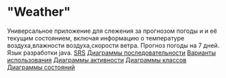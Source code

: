 # "Weather"

Универсальное приложение для слежения за прогнозом погоды и и её текущим состоянием, включая информацию о температуре воздуха,влажности воздуха,скорости ветра.
Прогноз погоды на 7 дней. Язык разработки java.
[SRS](SRS.md)
[Диаграммы последовательности](Diagrams/SequenceDiagram)
[Варианты использования](Diagrams/UseCase)
[Диаграммы активности](Diagrams/activity)
[Диаграммы классов](Diagrams/diagram_class.png)
[Диаграммы состояний](Diagrams/state.png)
